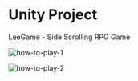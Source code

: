 # Unity Project

LeeGame - Side Scrolling RPG Game

![how-to-play-1](https://github.com/JunHyeongJeon/imjin-warriors-game/blob/master/1.PNG)

![how-to-play-2](https://github.com/JunHyeongJeon/imjin-warriors-game/blob/master/2.PNG)
